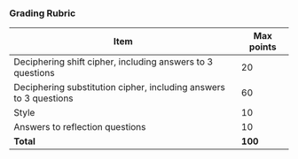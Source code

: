 ### Grading Rubric

| Item | Max points |
|-|-|
| Deciphering shift cipher, including answers to 3 questions |	20 |
| Deciphering substitution cipher, including answers to 3 questions |	60 |
| Style |	10 |
| Answers to reflection questions	| 10 |
| **Total** | **100** |

